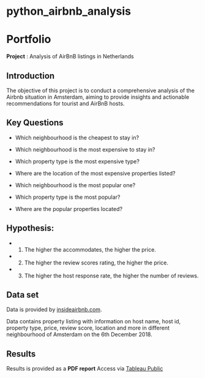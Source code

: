 # python_airbnb_analysis

# Portfolio
**Project** : Analysis of AirBnB listings in Netherlands

## Introduction
The objective of this project is to conduct a comprehensive analysis of the Airbnb situation in Amsterdam, aiming to provide insights and actionable recommendations for tourist and AirBnB hosts.

## Key Questions
* Which neighbourhood is the cheapest to stay in?
  
* Which neighbourhood is the most expensive to stay in?

* Which property type is the most expensive type?

* Where are the location of the most expensive properties listed?

* Which neighbourhood is the most popular one?

* Which property type is the most popular?

* Where are the popular properties located?

## Hypothesis:

* 1. The higher the accommodates, the higher the price.
* 2. The higher the review scores rating, the higher the price.
* 3. The higher the host response rate, the higher the number of reviews. 

## Data set

Data is provided by [insideairbnb.com](http://insideairbnb.com/get-the-data).

Data contains property listing with information on host name, host id, property type, price, review score, location and more in different neighbourhood of Amsterdam on the 6th December 2018.

## Results
Results is provided as a **PDF report**
Access via [Tableau Public](https://public.tableau.com/views/AirBnBAmsterdamAnalysis/Story1?:language=de-DE&:sid=&:display_count=n&:origin=viz_share_link)
